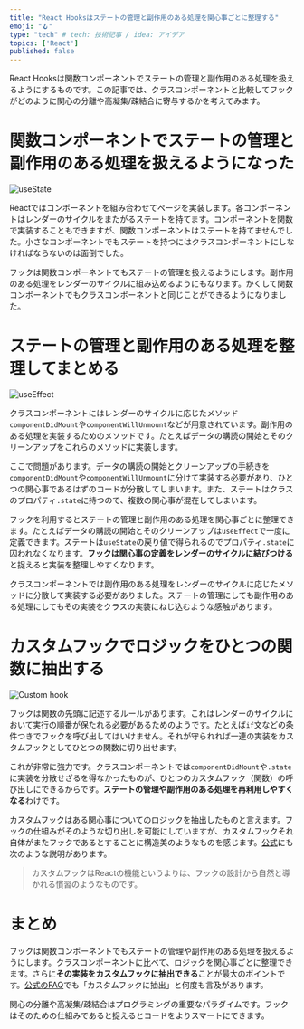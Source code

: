 ```yaml
---
title: "React Hooksはステートの管理と副作用のある処理を関心事ごとに整理する"
emoji: "🪝"
type: "tech" # tech: 技術記事 / idea: アイデア
topics: ['React']
published: false
---
```


React Hooksは関数コンポーネントでステートの管理と副作用のある処理を扱えるようにするものです。この記事では、クラスコンポーネントと比較してフックがどのように関心の分離や高凝集/疎結合に寄与するかを考えてみます。

# 関数コンポーネントでステートの管理と副作用のある処理を扱えるようになった

![useState](../images/2020-08-13/usestate.png)

Reactではコンポーネントを組み合わせてページを実装します。各コンポーネントはレンダーのサイクルをまたがるステートを持てます。コンポーネントを関数で実装することもできますが、関数コンポーネントはステートを持てませんでした。小さなコンポーネントでもステートを持つにはクラスコンポーネントにしなければならないのは面倒でした。

フックは関数コンポーネントでもステートの管理を扱えるようにします。副作用のある処理をレンダーのサイクルに組み込めるようにもなります。かくして関数コンポーネントでもクラスコンポーネントと同じことができるようになりました。

# ステートの管理と副作用のある処理を整理してまとめる

![useEffect](../images/2020-08-13/useeffect.png)

クラスコンポーネントにはレンダーのサイクルに応じたメソッド`componentDidMount`や`componentWillUnmount`などが用意されています。副作用のある処理を実装するためのメソッドです。たとえばデータの購読の開始とそのクリーンアップをこれらのメソッドに実装します。

ここで問題があります。データの購読の開始とクリーンアップの手続きを`componentDidMount`や`componentWillUnmount`に分けて実装する必要があり、ひとつの関心事であるはずのコードが分散してしまいます。また、ステートはクラスのプロパティ`.state`に持つので、複数の関心事が混在してしまいます。

フックを利用するとステートの管理と副作用のある処理を関心事ごとに整理できます。たとえばデータの購読の開始とそのクリーンアップは`useEffect`で一度に定義できます。ステートは`useState`の戻り値で得られるのでプロパティ`.state`に囚われなくなります。**フックは関心事の定義をレンダーのサイクルに結びつける**と捉えると実装を整理しやすくなります。

クラスコンポーネントでは副作用のある処理をレンダーのサイクルに応じたメソッドに分散して実装する必要がありました。ステートの管理にしても副作用のある処理にしてもその実装をクラスの実装にねじ込むような感触があります。

# カスタムフックでロジックをひとつの関数に抽出する

![Custom hook](../images/2020-08-13/custom-hook.png)

フックは関数の先頭に記述するルールがあります。これはレンダーのサイクルにおいて実行の順番が保たれる必要があるためのようです。たとえば`if`文などの条件つきでフックを呼び出してはいけません。それが守られれば一連の実装をカスタムフックとしてひとつの関数に切り出せます。

これが非常に強力です。クラスコンポーネントでは`componentDidMount`や`.state`に実装を分散せざるを得なかったものが、ひとつのカスタムフック（関数）の呼び出しにできるからです。**ステートの管理や副作用のある処理を再利用しやすくなる**わけです。

カスタムフックはある関心事についてのロジックを抽出したものと言えます。フックの仕組みがそのような切り出しを可能にしていますが、カスタムフックそれ自体がまたフックであるとすることに構造美のようなものを感じます。[公式](https://ja.reactjs.org/docs/hooks-custom.html)にも次のような説明があります。

> カスタムフックはReactの機能というよりは、フックの設計から自然と導かれる慣習のようなものです。

# まとめ

フックは関数コンポーネントでもステートの管理や副作用のある処理を扱えるようにします。クラスコンポーネントに比べて、ロジックを関心事ごとに整理できます。さらに**その実装をカスタムフックに抽出できる**ことが最大のポイントです。[公式のFAQ](https://ja.reactjs.org/docs/hooks-faq.html)でも「カスタムフックに抽出」と何度も言及があります。

関心の分離や高凝集/疎結合はプログラミングの重要なパラダイムです。フックはそのための仕組みであると捉えるとコードをよりスマートにできます。
